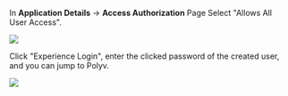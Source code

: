 <IntegrationDetailCard title="Experience login">

In **Application Details** -> **Access Authorization** Page Select "Allows All User Access".

![](~@imagesZhCn/integration/polyv/3-1.png)

Click "Experience Login", enter the clicked password of the created user, and you can jump to Polyv.

![](~@imagesZhCn/integration/polyv/3-2.png)

</IntegrationDetailCard>
